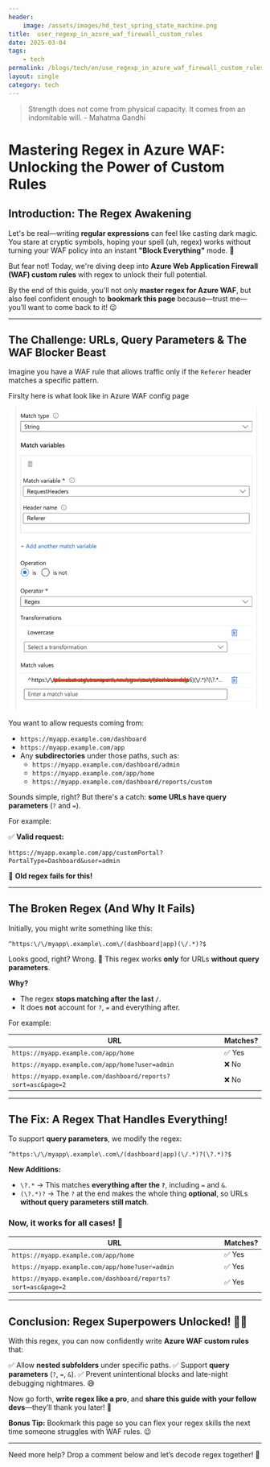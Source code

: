 ```yaml
---
header:
    image: /assets/images/hd_test_spring_state_machine.png
title:  user_regexp_in_azure_waf_firewall_custom_rules
date: 2025-03-04
tags:
    - tech
permalink: /blogs/tech/en/use_regexp_in_azure_waf_firewall_custom_rules
layout: single
category: tech
---
```

> Strength does not come from physical capacity. It comes from an indomitable will. - Mahatma Gandhi

# Mastering Regex in Azure WAF: Unlocking the Power of Custom Rules

## Introduction: The Regex Awakening

Let's be real—writing **regular expressions** can feel like casting dark magic. You stare at cryptic symbols, hoping your spell (uh, regex) works without turning your WAF policy into an instant **"Block Everything"** mode. 🛑

But fear not! Today, we're diving deep into **Azure Web Application Firewall (WAF) custom rules** with regex to unlock their full potential.

By the end of this guide, you'll not only **master regex for Azure WAF**, but also feel confident enough to **bookmark this page** because—trust me—you’ll want to come back to it! 😉

---

## The Challenge: URLs, Query Parameters & The WAF Blocker Beast

Imagine you have a WAF rule that allows traffic only if the `Referer` header matches a specific pattern.

Firslty here is what look like in Azure WAF config page

![img1](/assets/images/2025-03-04-image.png)

You want to allow requests coming from:

- `https://myapp.example.com/dashboard`
- `https://myapp.example.com/app`
- Any **subdirectories** under those paths, such as:
  - `https://myapp.example.com/dashboard/admin`
  - `https://myapp.example.com/app/home`
  - `https://myapp.example.com/dashboard/reports/custom`

Sounds simple, right? But there's a catch: **some URLs have query parameters** (`?` and `=`).

For example:

✅ **Valid request:**
```
https://myapp.example.com/app/customPortal?PortalType=Dashboard&user=admin
```
🚨 **Old regex fails for this!**

---

## The Broken Regex (And Why It Fails)

Initially, you might write something like this:

```regex
^https:\/\/myapp\.example\.com\/(dashboard|app)(\/.*)?$
```

Looks good, right? Wrong. 😬 This regex works **only** for URLs **without query parameters**.

**Why?**
- The regex **stops matching after the last `/`**.
- It does **not** account for `?`, `=` and everything after.

For example:

| URL | Matches? |
|----|----|
| `https://myapp.example.com/app/home` | ✅ Yes |
| `https://myapp.example.com/app/home?user=admin` | ❌ No |
| `https://myapp.example.com/dashboard/reports?sort=asc&page=2` | ❌ No |

---

## The Fix: A Regex That Handles Everything!

To support **query parameters**, we modify the regex:

```regex
^https:\/\/myapp\.example\.com\/(dashboard|app)(\/.*)?(\?.*)?$
```

**New Additions:**
- `\?.*` → This matches **everything after the `?`**, including `=` and `&`.
- `(\?.*)?` → The `?` at the end makes the whole thing **optional**, so URLs **without query parameters still match**.

### **Now, it works for all cases!** 🎉

| URL | Matches? |
|----|----|
| `https://myapp.example.com/app/home` | ✅ Yes |
| `https://myapp.example.com/app/home?user=admin` | ✅ Yes |
| `https://myapp.example.com/dashboard/reports?sort=asc&page=2` | ✅ Yes |

---

## Conclusion: Regex Superpowers Unlocked! 🦸‍♂️

With this regex, you can now confidently write **Azure WAF custom rules** that:

✅ Allow **nested subfolders** under specific paths.
✅ Support **query parameters** (`?`, `=`, `&`).
✅ Prevent unintentional blocks and late-night debugging nightmares. 😅

Now go forth, **write regex like a pro**, and **share this guide with your fellow devs**—they’ll thank you later! 🚀

**Bonus Tip:** Bookmark this page so you can flex your regex skills the next time someone struggles with WAF rules. 😉

---

Need more help? Drop a comment below and let’s decode regex together! 🧩

